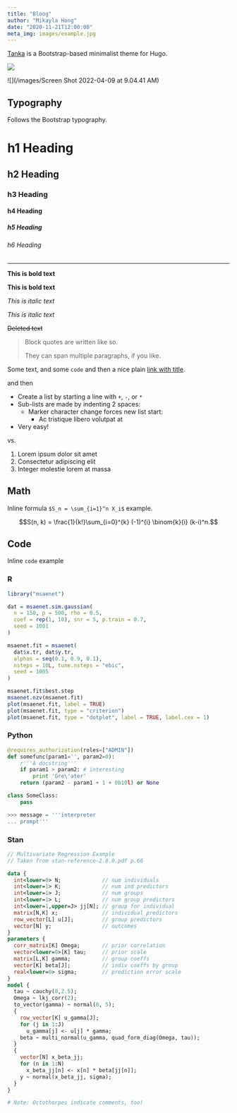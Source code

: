 ```yaml
---
title: "Bloog"
author: "Mikayla Hong"
date: "2020-11-21T12:00:00"
meta_img: images/example.jpg
---
```


[Tanka](https://github.com/nanxstats/hugo-tanka) is a Bootstrap-based minimalist theme for Hugo.

<div class="figure">

![](/images/example.jpg)

![](/images/Screen Shot 2022-04-09 at 9.04.41 AM)

## Typography

Follows the Bootstrap typography.

# h1 Heading

## h2 Heading

### h3 Heading

#### h4 Heading

##### h5 Heading

###### h6 Heading

---

**This is bold text**

__This is bold text__

*This is italic text*

_This is italic text_

~~Deleted text~~

> Block quotes are
> written like so.
>
> They can span multiple paragraphs,
> if you like.

Some text, and some `code` and then a nice plain [link with title](https://nanx.me "title text!").

and then

+ Create a list by starting a line with `+`, `-`, or `*`
+ Sub-lists are made by indenting 2 spaces:
  - Marker character change forces new list start:
    * Ac tristique libero volutpat at
+ Very easy!

vs.

1. Lorem ipsum dolor sit amet
2. Consectetur adipiscing elit
3. Integer molestie lorem at massa

## Math

Inline formula `$S_n = \sum_{i=1}^n X_i$` example.

$$S(n, k) = \frac{1}{k!}\sum_{i=0}^{k} (-1)^{i} \binom{k}{i} (k-i)^n.$$

## Code

Inline `code` example

### R

```r
library("msaenet")

dat = msaenet.sim.gaussian(
  n = 150, p = 500, rho = 0.5,
  coef = rep(1, 10), snr = 5, p.train = 0.7,
  seed = 1001
)

msaenet.fit = msaenet(
  dat$x.tr, dat$y.tr,
  alphas = seq(0.1, 0.9, 0.1),
  nsteps = 10L, tune.nsteps = "ebic",
  seed = 1005
)

msaenet.fit$best.step
msaenet.nzv(msaenet.fit)
plot(msaenet.fit, label = TRUE)
plot(msaenet.fit, type = "criterion")
plot(msaenet.fit, type = "dotplot", label = TRUE, label.cex = 1)
```

### Python

```python
@requires_authorization(roles=["ADMIN"])
def somefunc(param1='', param2=0):
    r'''A docstring'''
    if param1 > param2: # interesting
        print 'Gre\'ater'
    return (param2 - param1 + 1 + 0b10l) or None

class SomeClass:
    pass

>>> message = '''interpreter
... prompt'''
```

### Stan

```stan
// Multivariate Regression Example
// Taken from stan-reference-2.8.0.pdf p.66

data {
  int<lower=0> N;             // num individuals
  int<lower=1> K;             // num ind predictors
  int<lower=1> J;             // num groups
  int<lower=1> L;             // num group predictors
  int<lower=1,upper=J> jj[N]; // group for individual
  matrix[N,K] x;              // individual predictors
  row_vector[L] u[J];         // group predictors
  vector[N] y;                // outcomes
}
parameters {
  corr_matrix[K] Omega;       // prior correlation
  vector<lower=0>[K] tau;     // prior scale
  matrix[L,K] gamma;          // group coeffs
  vector[K] beta[J];          // indiv coeffs by group
  real<lower=0> sigma;        // prediction error scale
}
model {
  tau ~ cauchy(0,2.5);
  Omega ~ lkj_corr(2);
  to_vector(gamma) ~ normal(0, 5);
  {
    row_vector[K] u_gamma[J];
    for (j in 1:J)
      u_gamma[j] <- u[j] * gamma;
    beta ~ multi_normal(u_gamma, quad_form_diag(Omega, tau));
  }
  {
    vector[N] x_beta_jj;
    for (n in 1:N)
      x_beta_jj[n] <- x[n] * beta[jj[n]];
    y ~ normal(x_beta_jj, sigma);
  }
}

# Note: Octothorpes indicate comments, too!
```
